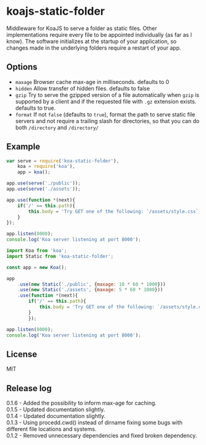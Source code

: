 # koajs-static-folder

Middleware for KoaJS to serve a folder as static files. Other implementations require every file to be appointed individually (as far as I know). The software initializes at the startup of your application, so changes made in the underlying folders require a restart of your app.


## Options

 - `maxage` Browser cache max-age in milliseconds. defaults to 0
 - `hidden` Allow transfer of hidden files. defaults to false
 - `gzip` Try to serve the gzipped version of a file automatically when `gzip` is supported by a client and if the requested file with `.gz` extension exists. defaults to true.
 - `format` If not `false` (defaults to `true`), format the path to serve static file servers and not require a trailing slash for directories, so that you can do both `/directory` and `/directory/`


## Example
```js
var serve = require('koa-static-folder'),
    koa = require('koa'),
    app = koa();

app.use(serve('./public'));
app.use(serve('./assets'));

app.use(function *(next){
    if('/' == this.path){
        this.body = 'Try GET one of the following: `/assets/style.css`,`/public/blabla.json1`,`/public/style.css`';
    }
});

app.listen(8000);
console.log('Koa server listening at port 8000');
```

```js
import Koa from 'koa';
import Static from 'koa-static-folder';

const app = new Koa();

app
    .use(new Static('./public', {maxage: 10 * 60 * 1000}))
    .use(new Static('./assets', {maxage: 5 * 60 * 1000}))
    .use(function *(next){
        if('/' == this.path){
            this.body = 'Try GET one of the following: `/assets/style.css`,`/public/blabla.json`,`/public/style.css`';
        }
        });

app.listen(8000);
console.log('Koa server listening at port 8000');
```

## License
  MIT

## Release log
0.1.6 - Added the possibility to inform max-age for caching.  
0.1.5 - Updated documentation slightly.  
0.1.4 - Updated documentation slightly.  
0.1.3 - Using procedd.cwd() instead of dirname fixing some bugs with different file locations and systems.  
0.1.2 - Removed unnecessary dependencies and fixed broken dependency.  
